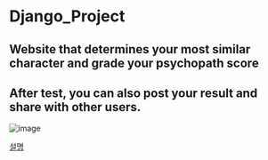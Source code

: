 # Django_Project

## Website that determines your most similar character and grade your psychopath score

## After test, you can also post your result and share with other users.

![image](https://user-images.githubusercontent.com/89198489/135073183-6bf1df3b-a0b4-42b6-b3de-cd308e6c7468.png)   



[설명](./db_final_report.docx)
